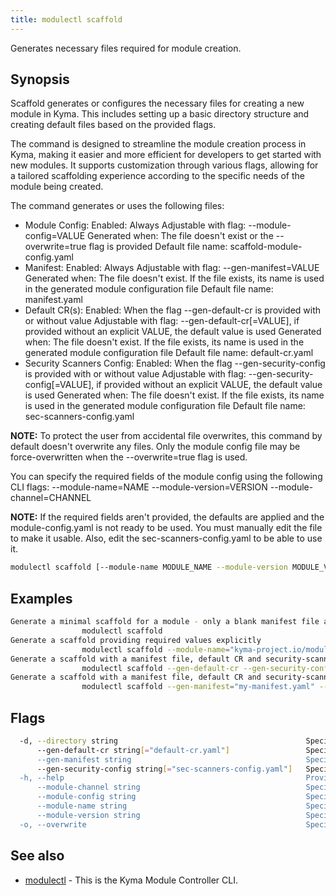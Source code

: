 ```yaml
---
title: modulectl scaffold
---
```


Generates necessary files required for module creation.


## Synopsis

Scaffold generates or configures the necessary files for creating a new module in Kyma. This includes setting up 
a basic directory structure and creating default files based on the provided flags.

The command is designed to streamline the module creation process in Kyma, making it easier and more 
efficient for developers to get started with new modules. It supports customization through various flags, 
allowing for a tailored scaffolding experience according to the specific needs of the module being created.

The command generates or uses the following files:
 - Module Config:
	Enabled: Always
	Adjustable with flag: --module-config=VALUE
	Generated when: The file doesn't exist or the --overwrite=true flag is provided
	Default file name: scaffold-module-config.yaml
 - Manifest:
	Enabled: Always
	Adjustable with flag: --gen-manifest=VALUE
	Generated when: The file doesn't exist. If the file exists, its name is used in the generated module configuration file
	Default file name: manifest.yaml
 - Default CR(s):
	Enabled: When the flag --gen-default-cr is provided with or without value
	Adjustable with flag: --gen-default-cr[=VALUE], if provided without an explicit VALUE, the default value is used
	Generated when: The file doesn't exist. If the file exists, its name is used in the generated module configuration file
	Default file name: default-cr.yaml
 - Security Scanners Config:
	Enabled: When the flag --gen-security-config is provided with or without value
	Adjustable with flag: --gen-security-config[=VALUE], if provided without an explicit VALUE, the default value is used
	Generated when: The file doesn't exist. If the file exists, its name is used in the generated module configuration file
	Default file name: sec-scanners-config.yaml

**NOTE:** To protect the user from accidental file overwrites, this command by default doesn't overwrite any files.
Only the module config file may be force-overwritten when the --overwrite=true flag is used.

You can specify the required fields of the module config using the following CLI flags:
--module-name=NAME
--module-version=VERSION
--module-channel=CHANNEL

**NOTE:** If the required fields aren't provided, the defaults are applied and the module-config.yaml is not ready to be used. You must manually edit the file to make it usable.
Also, edit the sec-scanners-config.yaml to be able to use it.


```bash
modulectl scaffold [--module-name MODULE_NAME --module-version MODULE_VERSION --module-channel CHANNEL] [--directory MODULE_DIRECTORY] [flags]
```

## Examples

```bash
Generate a minimal scaffold for a module - only a blank manifest file and module config file is generated using defaults
                modulectl scaffold
Generate a scaffold providing required values explicitly
				modulectl scaffold --module-name="kyma-project.io/module/testmodule" --module-version="0.1.1" --module-channel=fast
Generate a scaffold with a manifest file, default CR and security-scanners config for a module
				modulectl scaffold --gen-default-cr --gen-security-config
Generate a scaffold with a manifest file, default CR and security-scanners config for a module, overriding default values
				modulectl scaffold --gen-manifest="my-manifest.yaml" --gen-default-cr="my-cr.yaml" --gen-security-config="my-seccfg.yaml"

```

## Flags

```bash
  -d, --directory string                                          Specifies the target directory where the scaffolding shall be generated. (default "./")
      --gen-default-cr string[="default-cr.yaml"]                 Specifies the default CR in the generated module config. A blank default CR file is generated if it doesn't exist.
      --gen-manifest string                                       Specifies the manifest in the generated module config. A blank manifest file is generated if it doesn't exist. (default "manifest.yaml")
      --gen-security-config string[="sec-scanners-config.yaml"]   Specifies the security file in the generated module config. A scaffold security config file is generated if it doesn't exist.
  -h, --help                                                      Provides help for scaffold command.
      --module-channel string                                     Specifies the module channel in the generated module config file. (default "regular")
      --module-config string                                      Specifies the name of the generated module configuration file. (default "scaffold-module-config.yaml")
      --module-name string                                        Specifies the module name in the generated config file. (default "kyma-project.io/module/mymodule")
      --module-version string                                     Specifies the module version in the generated module config file. (default "0.0.1")
  -o, --overwrite                                                 Specifies if the command overwrites an existing module configuration file.
```

## See also

* [modulectl](modulectl.md)	 - This is the Kyma Module Controller CLI.


